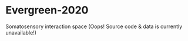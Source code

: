 # Evergreen-2020
Somatosensory interaction space
(Oops! Source code & data is currently unavailable!)
